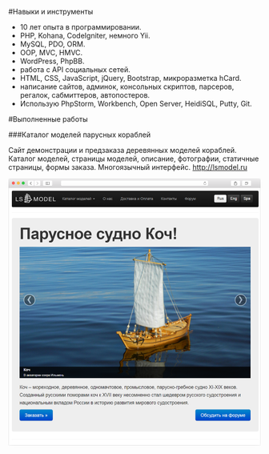 #Навыки и инструменты
- 10 лет опыта в программировании.
- PHP, Kohana, CodeIgniter, немного Yii.
- MySQL, PDO, ORM.
- OOP, MVC, HMVC.
- WordPress, PhpBB.
- работа с API социальных сетей.
- HTML, CSS, JavaScript, jQuery, Bootstrap, микроразметка hCard.
- написание сайтов, админок, консольных скриптов, парсеров, регалок, сабмиттеров, автопостеров.
- Использую PhpStorm, Workbench, Open Server, HeidiSQL, Putty, Git.

#Выполненные работы

###Каталог моделей парусных кораблей

Сайт демонстрации и предзаказа деревянных моделей кораблей. Каталог моделей, страницы моделей, описание, фотографии, статичные страницы, формы заказа. Многоязычный интерфейс.
http://lsmodel.ru

![alt text](https://github.com/traster100/workflow/blob/master/Portfolio/22.png)

